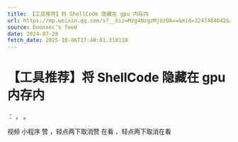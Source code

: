```yaml
---
title: 【工具推荐】将 ShellCode 隐藏在 gpu 内存内
url: https://mp.weixin.qq.com/s?__biz=Mzg4NzgzMjUzOA==&mid=2247484642&idx=1&sn=3704d9f91a8e191d26b0bd038661210e
source: Doonsec's feed
date: 2024-07-28
fetch_date: 2025-10-06T17:40:01.318110
---
```


# 【工具推荐】将 ShellCode 隐藏在 gpu 内存内

：
，
。

视频
小程序
赞
，轻点两下取消赞
在看
，轻点两下取消在看